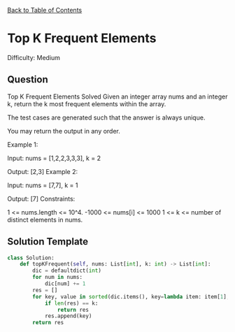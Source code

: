 [Back to Table of Contents](../README.md)

# Top K Frequent Elements
Difficulty: Medium

## Question
Top K Frequent Elements
Solved 
Given an integer array nums and an integer k, return the k most frequent elements within the array.

The test cases are generated such that the answer is always unique.

You may return the output in any order.

Example 1:

Input: nums = [1,2,2,3,3,3], k = 2

Output: [2,3]
Example 2:

Input: nums = [7,7], k = 1

Output: [7]
Constraints:

1 <= nums.length <= 10^4.
-1000 <= nums[i] <= 1000
1 <= k <= number of distinct elements in nums.

## Solution Template
```python
class Solution:
    def topKFrequent(self, nums: List[int], k: int) -> List[int]:
        dic = defaultdict(int)
        for num in nums:
            dic[num] += 1
        res = []
        for key, value in sorted(dic.items(), key=lambda item: item[1], reverse=True):
            if len(res) == k:
                return res
            res.append(key)
        return res
```
